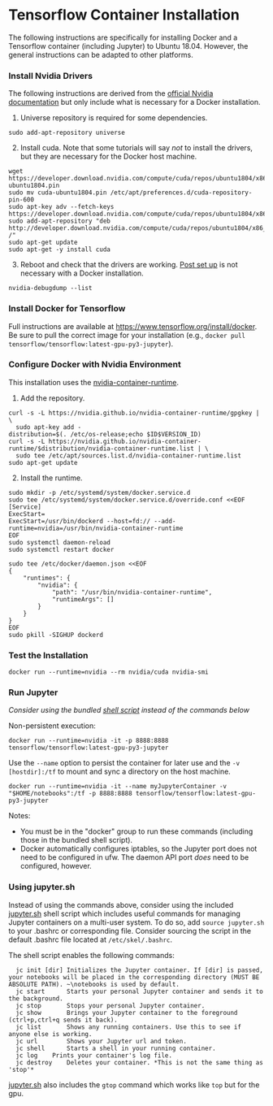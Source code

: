 # Tensorflow Container Installation
The following instructions are specifically for installing Docker and a Tensorflow container (including Jupyter)
to Ubuntu 18.04. However, the general instructions can be adapted to other platforms.

### Install Nvidia Drivers
The following instructions are derived from the [official Nvidia documentation](https://docs.nvidia.com/cuda/cuda-installation-guide-linux/index.html) but only include what is necessary for a Docker installation.

1. Universe repository is required for some dependencies.

`sudo add-apt-repository universe`

2. Install cuda. Note that some tutorials will say *not* to install the drivers, but they are necessary
for the Docker host machine.

```
wget https://developer.download.nvidia.com/compute/cuda/repos/ubuntu1804/x86_64/cuda-ubuntu1804.pin
sudo mv cuda-ubuntu1804.pin /etc/apt/preferences.d/cuda-repository-pin-600
sudo apt-key adv --fetch-keys https://developer.download.nvidia.com/compute/cuda/repos/ubuntu1804/x86_64/7fa2af80.pub
sudo add-apt-repository "deb http://developer.download.nvidia.com/compute/cuda/repos/ubuntu1804/x86_64/ /"
sudo apt-get update
sudo apt-get -y install cuda
```

3. Reboot and check that the drivers are working. [Post set up](https://docs.nvidia.com/cuda/cuda-installation-guide-linux/index.html#post-installation-actions) is not necessary with a Docker installation. 

`nvidia-debugdump --list`

### Install Docker for Tensorflow
Full instructions are available at https://www.tensorflow.org/install/docker. Be sure to pull the correct image for your installation (e.g., `docker pull tensorflow/tensorflow:latest-gpu-py3-jupyter`).

### Configure Docker with Nvidia Environment
This installation uses the [nvidia-container-runtime](https://github.com/nvidia/nvidia-container-runtime). 

1. Add the repository.
```
curl -s -L https://nvidia.github.io/nvidia-container-runtime/gpgkey | \
  sudo apt-key add -
distribution=$(. /etc/os-release;echo $ID$VERSION_ID)
curl -s -L https://nvidia.github.io/nvidia-container-runtime/$distribution/nvidia-container-runtime.list | \
  sudo tee /etc/apt/sources.list.d/nvidia-container-runtime.list
sudo apt-get update
```

2. Install the runtime.

```
sudo mkdir -p /etc/systemd/system/docker.service.d
sudo tee /etc/systemd/system/docker.service.d/override.conf <<EOF
[Service]
ExecStart=
ExecStart=/usr/bin/dockerd --host=fd:// --add-runtime=nvidia=/usr/bin/nvidia-container-runtime
EOF
sudo systemctl daemon-reload
sudo systemctl restart docker
```

```
sudo tee /etc/docker/daemon.json <<EOF
{
    "runtimes": {
        "nvidia": {
            "path": "/usr/bin/nvidia-container-runtime",
            "runtimeArgs": []
        }
    }
}
EOF
sudo pkill -SIGHUP dockerd
```

### Test the Installation

`docker run --runtime=nvidia --rm nvidia/cuda nvidia-smi`

### Run Jupyter

*Consider using the bundled [shell script](#shellscript) instead of the commands below*

Non-persistent execution:

```
docker run --runtime=nvidia -it -p 8888:8888 tensorflow/tensorflow:latest-gpu-py3-jupyter
```

Use the `--name` option to persist the container for later use and the `-v [hostdir]:/tf` to mount and sync a directory on the host machine.

```
docker run --runtime=nvidia -it --name myJupyterContainer -v "$HOME/notebooks":/tf -p 8888:8888 tensorflow/tensorflow:latest-gpu-py3-jupyter
```

Notes:
* You must be in the "docker" group to run these commands (including those in the bundled shell script).
* Docker automatically configures iptables, so the Jupyter port does not need to be configured in ufw. The daemon API port *does* need to be configured, however.

### Using jupyter.sh
<a name="shellscript"></a>

Instead of using the commands above, consider using the included [jupyter.sh](jupyter.sh) shell script which includes useful commands for managing Jupyter containers on a multi-user system. To do so, add `source jupyter.sh` to your .bashrc or corresponding file. Consider sourcing the script in the default .bashrc file located at `/etc/skel/.bashrc`.

The shell script enables the following commands:

      jc init [dir]	Initializes the Jupyter container. If [dir] is passed, your notebooks will be placed in the corresponding directory (MUST BE ABSOLUTE PATH). ~\notebooks is used by default.
      jc start   	Starts your personal Jupyter container and sends it to the background.
      jc stop    	Stops your personal Jupyter container.
      jc show    	Brings your Jupyter container to the foreground (ctrl+p,ctrl+q sends it back).
      jc list   	Shows any running containers. Use this to see if anyone else is working.
      jc url     	Shows your Jupyter url and token.
      jc shell   	Starts a shell in your running container.
	  jc log	Prints your container's log file.
      jc destroy 	Deletes your container. *This is not the same thing as 'stop'*

[jupyter.sh](jupyter.sh) also includes the `gtop` command which works like `top` but for the gpu.
